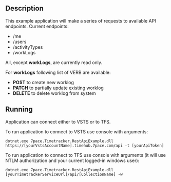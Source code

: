 ## Description
This example application will make a series of requests to available API endpoints. Current endpoints:
* /me
* /users
* /activityTypes
* /workLogs

All, except **workLogs**, are currently read only.

For **workLogs** following list of VERB are available:
* **POST** to create new worklog
* **PATCH** to partially update existing worklog
* **DELETE** to delete worklog from system

## Running
Application can connect either to VSTS or to TFS.

To run application to connect to VSTS use console with arguments:

```console 
dotnet.exe 7pace.Timetracker.RestApiExample.dll https://[yourVstsAccountName].timehub.7pace.com/api -t [yourApiToken]
```
To run application to connect to TFS use console with arguments (it will use NTLM authorization and your current logged-in windows user):

```console 
dotnet.exe 7pace.Timetracker.RestApiExample.dll [yourTimetrackerServiceUrl]/api/[CollectionName] -w
```